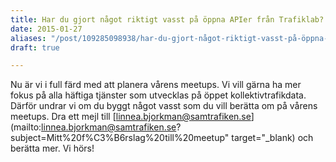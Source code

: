 ```yaml
---
title: Har du gjort något riktigt vasst på öppna APIer från Trafiklab?
date: 2015-01-27
aliases: "/post/109285098938/har-du-gjort-något-riktigt-vasst-på-öppna-apier-från-trafiklab"
draft: true

---
```


Nu är vi i full färd med att planera vårens meetups. Vi vill gärna ha mer fokus på alla häftiga tjänster som utvecklas på öppet kollektivtrafikdata. Därför undrar vi om du byggt något vasst som du vill berätta om på vårens meetups.
 Dra ett mejl till [linnea.bjorkman@samtrafiken.se](mailto:linnea.bjorkman@samtrafiken.se?subject=Mitt%20f%C3%B6rslag%20till%20meetup" target="_blank) och berätta mer.
 Vi hörs!
 
